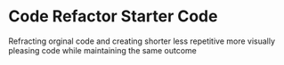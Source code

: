 # Code Refactor Starter Code

Refracting orginal code and creating shorter less repetitive more visually pleasing code while maintaining the same outcome

